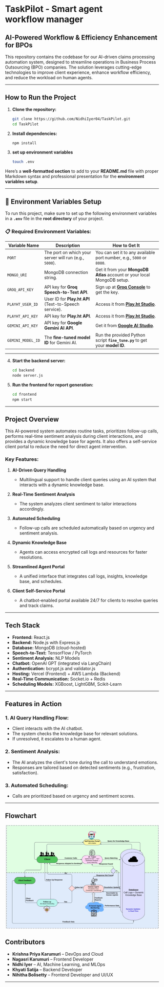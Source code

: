 # TaskPilot - Smart agent workflow manager

## AI-Powered Workflow & Efficiency Enhancement for BPOs

This repository contains the codebase for our AI-driven claims processing automation system, designed to streamline operations in Business Process Outsourcing (BPO) companies. The solution leverages cutting-edge technologies to improve client experience, enhance workflow efficiency, and reduce the workload on human agents.

---

## **How to Run the Project**

1. **Clone the repository:**
   ```bash
   git clone https://github.com/NidhiIyer04/TaskPilot.git
   cd TaskPilot
   ```

2. **Install dependencies:**
   ```bash
   npm install
   ```
3. **set up environment variables**
   ```bash
   touch .env
   ```

Here’s a **well-formatted section** to add to your **README.md** file with proper Markdown syntax and professional presentation for the **environment variables setup**.

---

## 🔧 **Environment Variables Setup**

To run this project, make sure to set up the following environment variables in a **`.env`** file in the **root directory** of your project.

### 📋 **Required Environment Variables:**

| **Variable Name**       | **Description**                                       | **How to Get It**                                                       |
|-------------------------|-------------------------------------------------------|--------------------------------------------------------------------------|
| `PORT`                  | The port on which your server will run (e.g., `5000`). | You can set it to any available port number, e.g., `5000` or `8080`.      |
| `MONGO_URI`             | MongoDB connection string.                            | Get it from your **MongoDB Atlas** account or your local MongoDB setup.  |
| `GROQ_API_KEY`          | API key for **Groq Speech-to-Text API**.              | Sign up at **[Groq Console](https://console.groq.com/keys)** to get the key. |
| `PLAYHT_USER_ID`        | User ID for **Play.ht API** (Text-to-Speech service). | Access it from **[Play.ht Studio](https://play.ht/studio/api-access)**.  |
| `PLAYHT_API_KEY`        | API key for **Play.ht API**.                          | Access it from **[Play.ht Studio](https://play.ht/studio/api-access)**.  |
| `GEMINI_API_KEY`        | API key for **Google Gemini AI API**.                 | Get it from **[Google AI Studio](https://aistudio.google.com/apikey)**.  |
| `GEMINI_MODEL_ID`       | The **fine-tuned model ID** for Gemini AI.            | Run the provided Python script **`fine_tune.py`** to get your **model ID**. |

---


4. **Start the backend server:**
   ```bash
   cd backend
   node server.js
   ```

5. **Run the frontend for report generation:**
   ```bash
   cd frontend
   npm start
   ```

   
---

## **Project Overview**

This AI-powered system automates routine tasks, prioritizes follow-up calls, performs real-time sentiment analysis during client interactions, and provides a dynamic knowledge base for agents. It also offers a self-service client portal to reduce the need for direct agent intervention.

### **Key Features:**
1. **AI-Driven Query Handling**  
   - Multilingual support to handle client queries using an AI system that interacts with a dynamic knowledge base.

2. **Real-Time Sentiment Analysis**  
   - The system analyzes client sentiment to tailor interactions accordingly.

3. **Automated Scheduling**  
   - Follow-up calls are scheduled automatically based on urgency and sentiment analysis.

4. **Dynamic Knowledge Base**  
   - Agents can access encrypted call logs and resources for faster resolutions.

5. **Streamlined Agent Portal**  
   - A unified interface that integrates call logs, insights, knowledge base, and schedules.

6. **Client Self-Service Portal**  
   - A chatbot-enabled portal available 24/7 for clients to resolve queries and track claims.

---

## **Tech Stack**

- **Frontend:** React.js  
- **Backend:** Node.js with Express.js  
- **Database:** MongoDB (cloud-hosted)  
- **Speech-to-Text:** TensorFlow / PyTorch  
- **Sentiment Analysis:** NLP Models  
- **Chatbot:** OpenAI GPT (integrated via LangChain)  
- **Authentication:** bcrypt.js and validator.js  
- **Hosting:** Vercel (Frontend) + AWS Lambda (Backend)  
- **Real-Time Communication:** Socket.io + Redis  
- **Scheduling Models:** XGBoost, LightGBM, Scikit-Learn  

---

## **Features in Action**

### **1. AI Query Handling Flow:**
- Client interacts with the AI chatbot.
- The system checks the knowledge base for relevant solutions.
- If unresolved, it escalates to a human agent.

### **2. Sentiment Analysis:**
- The AI analyzes the client's tone during the call to understand emotions.
- Responses are tailored based on detected sentiments (e.g., frustration, satisfaction).

### **3. Automated Scheduling:**
- Calls are prioritized based on urgency and sentiment scores.

---

## **Flowchart**


![Figure](architecture.png)



## **Contributors**

- **Krishna Priya Karumuri** – DevOps and Cloud  
- **Nagasri Karumuri** – Frontend Developer  
- **Nidhi Iyer** – AI, Machine Learning, and MLOps  
- **Khyati Satija** – Backend Developer  
- **Nihitha Bolisetty** – Frontend Developer and UI/UX  

---

